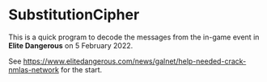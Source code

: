 # SubstitutionCipher

This is a quick program to decode the messages from the in-game event in **Elite Dangerous** on 5 February 2022.

See https://www.elitedangerous.com/news/galnet/help-needed-crack-nmlas-network for the start.
